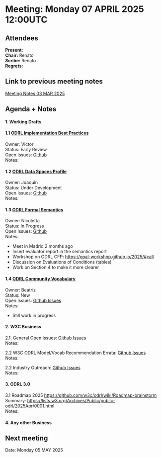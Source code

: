 # Meeting:  Monday 07 APRIL 2025 12:00UTC

## Attendees

**Present:**     
**Chair:** Renato      
**Scribe:** Renato  
**Regrets:** 

## Link to previous meeting notes

[Meeting Notes 03 MAR 2025](meeting-2025-03-03.md)

## Agenda + Notes

#### 1. Working Drafts   


#### 1.1 [ODRL Implementation Best Practices](https://w3c.github.io/odrl/bp/)
Owner: Victor  
Status: Early Review  
Open Issues: [Github](https://github.com/w3c/odrl/issues?q=is%3Aissue+is%3Aopen+label%3A%22Implementation+Best+Practices%22)  
Notes:

 

#### 1.2 [ODRL Data Spaces Profile](https://w3c.github.io/odrl/profile-dataspaces/)
Owner: Joaquin  
Status: Under Development  
Open Issues: [Github](https://github.com/w3c/odrl/issues?q=is%3Aissue+is%3Aopen+label%3A%22Data+Spaces%22)  
Notes: 


#### 1.3 [ODRL Formal Semantics](https://w3c.github.io/odrl/formal-semantics/)
Owner: Nicoletta  
Status: In Progress  
Open Issues: [Github](https://github.com/w3c/odrl/issues?q=is%3Aissue+is%3Aopen+label%3A%22Formal+Semantics%22)  
Notes:
 - Meet in Madrid 2 months ago
 - Insert evaluator report in the semantics report
 - Workshop on ODRL CFP: https://opal-workshop.github.io/2025/#call
 - Discussion on Evaluations of Conditions (tables)
 - Work on Section 4 to make it more clearer

 
#### 1.4 [ODRL Community Vocabulary](https://w3c.github.io/odrl/community-vocab/)
Owner: Beatriz  
Status: New  
Open Issues: [Github Issues](https://github.com/w3c/odrl/issues?q=is%3Aissue+is%3Aopen+label%3A%22Community+Vocabulary%22)   
Notes: 
 - Still work in progress

#### 2. W3C Business

2.1. General Open Issues: [Github Issues](https://github.com/w3c/odrl/issues?q=is%3Aissue+is%3Aopen+label%3AW3C)   
Notes:
 

2.2 W3C ODRL Model/Vocab Recommendation Errata: [Github Issues](https://github.com/w3c/poe/issues?q=is%3Aissue+is%3Aopen+label%3AErratumRaised)  
Notes: 

2.2 Industry Outreach: [Github Issues](https://github.com/w3c/odrl/issues?q=is%3Aissue+is%3Aopen+label%3AIndustry)   
Notes:

#### 3. ODRL 3.0

3.1  Roadmap 2025    https://github.com/w3c/odrl/wiki/Roadmap-brainstorm  
Summary: https://lists.w3.org/Archives/Public/public-odrl/2025Apr/0001.html  
Notes:
   
#### 4. Any other Business
 

## Next meeting


Date: Monday 05 MAY 2025

